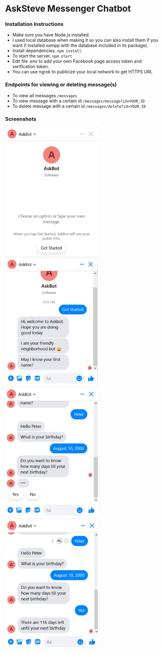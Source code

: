# AskSteve Messenger Chatbot
### Installation Instructions
- Make sure you have Node.js installed.    
- I used local database when making it so you can also install them if you want (I installed xampp with the database included in its package).
- Install dependencies.
`npm install`
- To start the server.
`npm start`
- Edit file .env to add your own Facebook page access token and verification token.    
- You can use ngrok to publicize your local network to get HTTPS URL

### Endpoints for viewing or deleting message(s)
- To view all messages
`/messages`
- To view message with a certain id
`/messages/message?id=YOUR_ID`
- To delete message with a certain id
`/messages/delete?id=YOUR_ID`

### Screenshots

<img src="screenshots/1.jpg" alt="AskBot" width="300"/>
<img src="screenshots/2.jpg" alt="AskBot" width="300"/>
<img src="screenshots/3.jpg" alt="AskBot" width="300"/>
<img src="screenshots/4.jpg" alt="AskBot" width="300"/>

